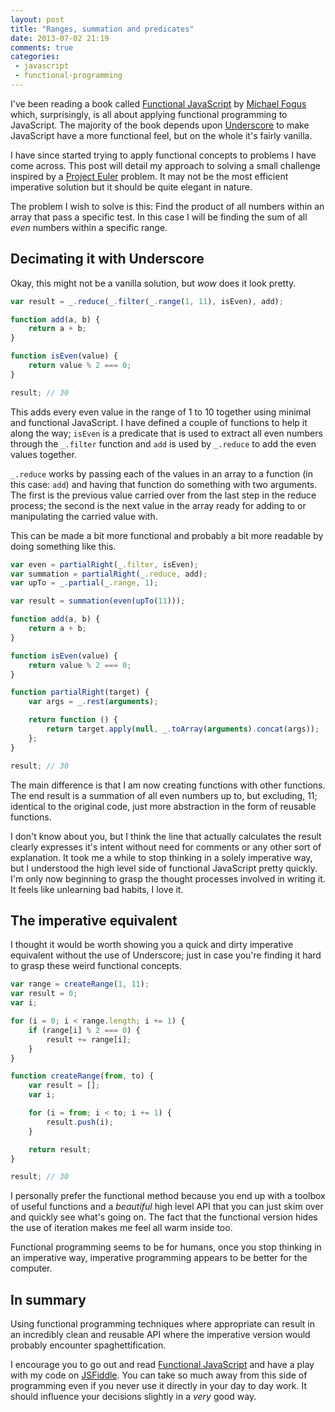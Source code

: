 ```yaml
---
layout: post
title: "Ranges, summation and predicates"
date: 2013-07-02 21:19
comments: true
categories:
 - javascript
 - functional-programming
---
```


I've been reading a book called [Functional JavaScript][functionaljs] by [Michael Fogus][fogus] which, surprisingly, is all about applying functional programming to JavaScript. The majority of the book depends upon [Underscore][] to make JavaScript have a more functional feel, but on the whole it's fairly vanilla.

I have since started trying to apply functional concepts to problems I have come across. This post will detail my approach to solving a small challenge inspired by a [Project Euler][euler] problem. It may not be the most efficient imperative solution but it should be quite elegant in nature.

The problem I wish to solve is this: Find the product of all numbers within an array that pass a specific test. In this case I will be finding the sum of all *even* numbers within a specific range.

<!-- more -->

## Decimating it with Underscore

Okay, this might not be a vanilla solution, but *wow* does it look pretty.

```javascript
var result = _.reduce(_.filter(_.range(1, 11), isEven), add);

function add(a, b) {
	return a + b;
}

function isEven(value) {
	return value % 2 === 0;
}

result; // 30
```

This adds every even value in the range of 1 to 10 together using minimal and functional JavaScript. I have defined a couple of functions to help it along the way; `isEven` is a predicate that is used to extract all even numbers through the `_.filter` function and `add` is used by `_.reduce` to add the even values together.

`_.reduce` works by passing each of the values in an array to a function (in this case: `add`) and having that function do something with two arguments. The first is the previous value carried over from the last step in the reduce process; the second is the next value in the array ready for adding to or manipulating the carried value with.

This can be made a bit more functional and probably a bit more readable by doing something like this.

```javascript
var even = partialRight(_.filter, isEven);
var summation = partialRight(_.reduce, add);
var upTo = _.partial(_.range, 1);

var result = summation(even(upTo(11)));

function add(a, b) {
	return a + b;
}

function isEven(value) {
	return value % 2 === 0;
}

function partialRight(target) {
	var args = _.rest(arguments);

	return function () {
		return target.apply(null, _.toArray(arguments).concat(args));
	};
}

result; // 30
```

The main difference is that I am now creating functions with other functions. The end result is a summation of all even numbers up to, but excluding, 11; identical to the original code, just more abstraction in the form of reusable functions.

I don't know about you, but I think the line that actually calculates the result clearly expresses it's intent without need for comments or any other sort of explanation. It took me a while to stop thinking in a solely imperative way, but I understood the high level side of functional JavaScript pretty quickly. I'm only now beginning to grasp the thought processes involved in writing it. It feels like unlearning bad habits, I love it.

## The imperative equivalent

I thought it would be worth showing you a quick and dirty imperative equivalent without the use of Underscore; just in case you're finding it hard to grasp these weird functional concepts.

```javascript
var range = createRange(1, 11);
var result = 0;
var i;

for (i = 0; i < range.length; i += 1) {
	if (range[i] % 2 === 0) {
		result += range[i];
	}
}

function createRange(from, to) {
	var result = [];
	var i;

	for (i = from; i < to; i += 1) {
		result.push(i);
	}

	return result;
}

result; // 30
```

I personally prefer the functional method because you end up with a toolbox of useful functions and a *beautiful* high level API that you can just skim over and quickly see what's going on. The fact that the functional version hides the use of iteration makes me feel all warm inside too.

Functional programming seems to be for humans, once you stop thinking in an imperative way, imperative programming appears to be better for the computer.

## In summary

Using functional programming techniques where appropriate can result in an incredibly clean and reusable API where the imperative version would probably encounter spaghettification.

I encourage you to go out and read [Functional JavaScript][functionaljs] and have a play with my code on [JSFiddle][fjsfiddle]. You can take so much away from this side of programming even if you never use it directly in your day to day work. It should influence your decisions slightly in a *very* good way.

[functionaljs]: http://shop.oreilly.com/product/0636920028857.do
[fogus]: http://blog.fogus.me/
[Underscore]: http://underscorejs.org/
[euler]: https://projecteuler.net/
[fjsfiddle]: http://jsfiddle.net/Wolfy87/2fv3b/
